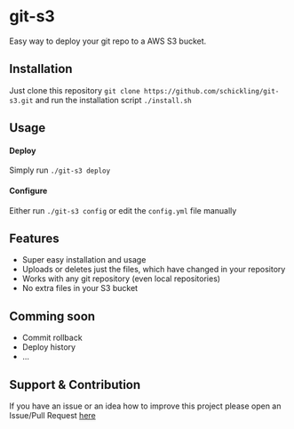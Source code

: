 git-s3
======
Easy way to deploy your git repo to a AWS S3 bucket.


## Installation
Just clone this repository `git clone https://github.com/schickling/git-s3.git` and run the installation script `./install.sh`

## Usage

#### Deploy
Simply run `./git-s3 deploy`

#### Configure
Either run `./git-s3 config` or edit the `config.yml` file manually

## Features
* Super easy installation and usage
* Uploads or deletes just the files, which have changed in your repository
* Works with any git repository (even local repositories)
* No extra files in your S3 bucket

## Comming soon
* Commit rollback
* Deploy history
* ...

## Support & Contribution
If you have an issue or an idea how to improve this project please open an Issue/Pull Request [here](https://github.com/schickling/git-s3/issues)

